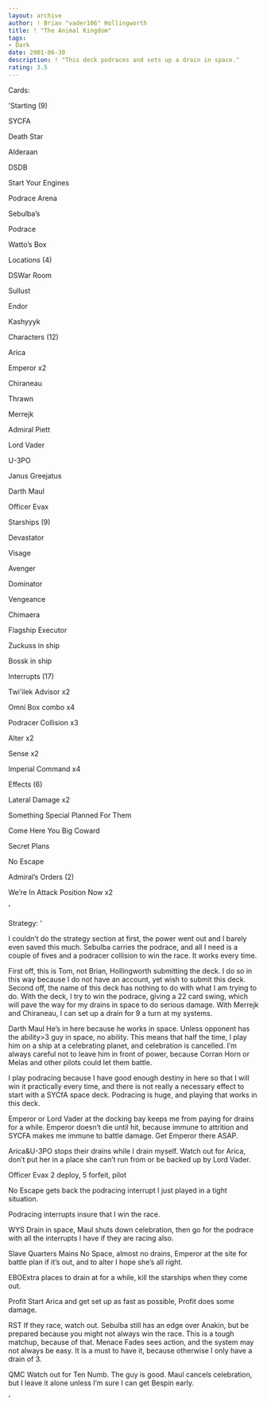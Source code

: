 ```yaml
---
layout: archive
author: ! Brian "vader106" Hollingworth
title: ! "The Animal Kingdom"
tags:
- Dark
date: 2001-06-30
description: ! "This deck podraces and sets up a drain in space."
rating: 3.5
---
```

Cards: 

'Starting (9)

SYCFA

Death Star

Alderaan

DSDB

Start Your Engines

Podrace Arena

Sebulba’s

Podrace

Watto’s Box


Locations (4)

DSWar Room

Sullust

Endor

Kashyyyk


Characters (12)

Arica

Emperor x2

Chiraneau

Thrawn

Merrejk

Admiral Piett

Lord Vader

U-3PO

Janus Greejatus

Darth Maul

Officer Evax


Starships (9)

Devastator

Visage

Avenger

Dominator

Vengeance

Chimaera

Flagship Executor

Zuckuss in ship

Bossk in ship


Interrupts (17)

Twi’ilek Advisor x2

Omni Box combo x4

Podracer Collision x3

Alter x2

Sense x2

Imperial Command x4


Effects (6)

Lateral Damage x2

Something Special Planned For Them

Come Here You Big Coward

Secret Plans

No Escape


Admiral’s Orders (2)

We’re In Attack Position Now x2


'

Strategy: '

I couldn’t do the strategy section at first, the power went out and I barely  even saved this much.  Sebulba carries the podrace, and all I need is a couple of fives and a podracer collision to win the race.  It works every time.


First off, this is Tom, not Brian, Hollingworth submitting the deck.  I do so in this way because I do not have an account, yet wish to submit this deck.  Second off, the name of this deck has nothing to do with what I am trying to do.  With the deck, I try to win the podrace, giving a 22 card swing, which will pave the way for my drains in space to do serious damage.  With Merrejk and Chiraneau, I can set up a drain for 9 a turn at my systems. 


Darth Maul He’s in here because he works in space.  Unless opponent has the ability>3 guy in space, no ability.  This means that half the time, I play him on a ship at a celebrating planet, and celebration is cancelled.  I’m always careful not to leave him in front of power, because Corran Horn or Melas and other pilots could let them battle.


I play podracing because I have good enough destiny in here so that I will win it practically every time, and there is not really a necessary effect to start with a SYCfA space deck.  Podracing is huge, and playing that works in this deck.


Emperor or Lord Vader at the docking bay keeps me from paying for drains for a while.  Emperor doesn’t die until hit, because immune to attrition and SYCFA makes me immune to battle damage.  Get Emperor there ASAP.


Arica&U-3PO stops their drains while I drain myself.  Watch out for Arica, don’t put her in a place she can’t run from or be backed up by Lord Vader.


Officer Evax 2 deploy, 5 forfeit, pilot


No Escape gets back the podracing interrupt I just played in a tight situation.


Podracing interrupts insure that I win the race.


WYS Drain in space, Maul shuts down celebration, then go for the podrace with all the interrupts I have if they are racing also. 


Slave Quarters Mains No Space, almost no drains, Emperor at the site for battle plan if it’s out, and to alter I hope she’s all right.


EBOExtra places to drain at for a while, kill the starships when they come out.


Profit Start Arica and get set up as fast as possible, Profit does some damage. 


RST If they race, watch out.  Sebulba still has an edge over Anakin, but be prepared because you might not always win the race.  This is a tough matchup, because of that.  Menace Fades sees action, and the system may not always be easy.  It is a must to have it, because otherwise I only have a drain of 3.  


QMC Watch out for Ten Numb.  The guy is good.  Maul cancels celebration, but I leave it alone unless I’m sure I can get Bespin early.


'